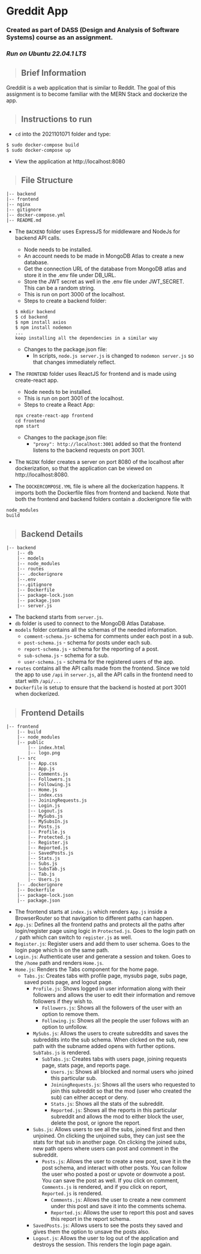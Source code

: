# Greddit App

### Created as part of DASS (Design and Analysis of Software Systems) course as an assignment.

### *Run on Ubuntu 22.04.1 LTS*  

>## Brief Information
Greddiit is a web application that is similar to Reddit. The goal of this assignment is to become familiar with the MERN Stack and dockerize the app. 

>## Instructions to run
- `cd` into the 2021101071 folder and type:
```
$ sudo docker-compose build
$ sudo docker-compose up
``` 
- View the application at http://localhost:8080


>## File Structure
```
|-- backend  
|-- frontend  
|-- nginx  
|-- gitignore  
|-- docker-compose.yml  
|-- README.md
```

- The `BACKEND` folder uses ExpressJS for middleware and NodeJs for backend API calls.
    - Node needs to be installed.
    - An account needs to be made in MongoDB Atlas to create a new database.
    - Get the connection URL of the database from MongoDB atlas and store it in the .env file under DB_URL.
    - Store the JWT secret as well in the .env file under JWT_SECRET. This can be a random string.
    - This is run on port 3000 of the localhost.
    - Steps to create a backend folder:
    ```
    $ mkdir backend
    $ cd backend
    $ npm install axios
    $ npm install nodemon
    ...
    keep installing all the dependencies in a similar way
    ```
    - Changes to the package.json file:
        - In scripts, `node.js server.js` is changed to `nodemon server.js` so that changes immediately reflect.

- The `FRONTEND` folder uses ReactJS for frontend and is made using create-react app.
    - Node needs to be installed.
    - This is run on port 3001 of the localhost.
    - Steps to create a React App:
    ```
    npx create-react-app frontend
    cd frontend
    npm start
    ```
    - Changes to the package.json file:
        - `"proxy": http://localhost:3001` added so that the frontend listens to the backend requests on port 3001.
- The `NGINX` folder creates a server on port 8080 of the localhost after dockerization, so that the application can be viewed on http://localhost:8080.

- The `DOCKERCOMPOSE.YML` file is where all the dockerization happens. It imports both the Dockerfile files from frontend and backend. Note that both the frontend and backend folders contain a .dockerignore file with
```
node_modules
build
```

>## Backend Details
```
|-- backend
    |-- db
    |-- models
    |-- node_modules
    |-- routes
    |-- .dockerignore
    |--.env
    |--.gitignore
    |-- Dockerfile
    |-- package-lock.json
    |-- package.json
    |-- server.js
```
- The backend starts from `server.js`.
- `db` folder is used to connect to the MongoDB Atlas Database.
- `models` folder contains all the schemas of the needed information.
    - `comment-schema.js`- schema for comments under each post in a sub.
    - `post-schema.js` - schema for posts under each sub.
    - `report-schema.js` - schema for the reporting of a post.
    - `sub-schema.js` - schema for a sub.
    - `user-schema.js` - schema for the registered users of the app.
- `routes` contains all the API calls made from the frontend. Since we told the app to use `/api` in `server.js`, all the API calls in the frontend need to start with `/api/...`
- `Dockerfile` is setup to ensure that the backend is hosted at port 3001 when dockerized.  


>## Frontend Details
```
|-- frontend
    |-- build
    |-- node_modules
    |-- public
        |-- index.html
        |-- logo.png
    |-- src
        |-- App.css
        |-- App.js
        |-- Comments.js
        |-- Followers.js
        |-- Following.js
        |-- Home.js
        |-- index.css
        |-- JoiningRequests.js
        |-- Login.js
        |-- Logout.js
        |-- MySubs.js
        |-- MySubsIn.js
        |-- Posts.js
        |-- Profile.js
        |-- Protected.js
        |-- Register.js
        |-- Reported.js
        |-- SavedPosts.js
        |-- Stats.js
        |-- Subs.js
        |-- SubsTab.js
        |-- Tab.js
        |-- Users.js
    |-- .dockerignore
    |-- Dockerfile
    |-- package-lock.json
    |-- package.json
```
- The frontend starts at `index.js` which renders `App.js` inside a BrowserRouter so that navigation to different paths can happen.
- `App.js`: Defines all the frontend paths and protects all the paths after login/register page using logic in `Protected.js`. Goes to the login path on `/` path which can switch to `register.js` as well.
- `Register.js`: Register users and add them to user schema. Goes to the login page which is on the same path.
- `Login.js`: Authenticate user and generate a session and token. Goes to the `/home` path and renders `Home.js`.
- `Home.js`: Renders the Tabs component for the home page.
    - `Tabs.js`: Creates tabs with profile page, mysubs page, subs page, saved posts page, and logout page.
        - `Profile.js`: Shows logged in user information along with their followers and allows the user to edit their information and remove followers if they wish to.
            - `Followers.js`: Shows all the followers of the user with an option to remove them.
            - `Following.js`: Shows all the people the user follows with an option to unfollow.
        - `MySubs.js`: Allows the users to create subreddits and saves the subreddits into the sub schema. When clicked on the sub, new path with the subname added opens with further options. `SubTabs.js` is rendered.
            - `SubTabs.js`: Creates tabs with users page, joining requests page, stats page, and reports page.
                - `Users.js`: Shows all blocked and normal users who joined this particular sub.
                - `JoiningRequests.js`: Shows all the users who requested to join this subreddit so that the mod (user who created the sub) can either accept or deny.
                - `Stats.js`: Shows all the stats of the subreddit.
                - `Reported.js`: Shows all the reports in this particular subreddit and allows the mod to either block the user, delete the post, or ignore the report.
        - `Subs.js`: Allows users to see all the subs, joined first and then unjoined. On clicking the unjoined subs, they can just see the stats for that sub in another page. On clicking the joined subs, new path opens where users can post and comment in the subreddit.
            - `Posts.js`: Allows the user to create a new post, save it in the post schema, and interact with other posts. You can follow the user who posted a post or upvote or downvote a post. You can save the post as well. If you click on comment, `Comments.js` is rendered, and if you click on report, `Reported.js` is rendered.
                - `Comments.js`: Allows the user to create a new comment under this post and save it into the comments schema.
                - `Reported.js`: Allows the user to report this post and saves this report in the report schema.
        - `SavedPosts.js`: Allows users to see the posts they saved and gives them the option to unsave the posts also.
        - `Logout.js`: Allows the user to log out of the application and destroys the session. This renders the login page again.
